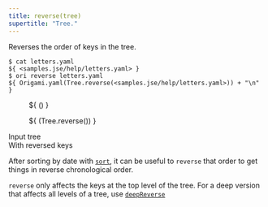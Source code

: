 ```yaml
---
title: reverse(tree)
supertitle: "Tree."
---
```


Reverses the order of keys in the tree.

```console
$ cat letters.yaml
${ <samples.jse/help/letters.yaml> }
$ ori reverse letters.yaml
${ Origami.yaml(Tree.reverse(<samples.jse/help/letters.yaml>)) + "\n" }
```

<div class="sideBySide">
  <figure>
    ${ <svg.js>(<samples.jse/help/letters.yaml>) }
  </figure>
  <figure>
    ${ <svg.js>(Tree.reverse(<samples.jse/help/letters.yaml>)) }
  </figure>
  <figcaption>Input tree</figcaption>
  <figcaption>With reversed keys</figcaption>
</div>

After sorting by date with [`sort`](sort.html), it can be useful to `reverse` that order to get things in reverse chronological order.

`reverse` only affects the keys at the top level of the tree. For a deep version that affects all levels of a tree, use [`deepReverse`](deepReverse.html)
